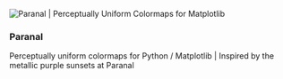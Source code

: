 ![Paranal | Perceptually Uniform Colormaps for Matplotlib](images/paranal_banner.png)

### Paranal
Perceptually uniform colormaps for Python / Matplotlib | Inspired by the metallic purple sunsets at Paranal
